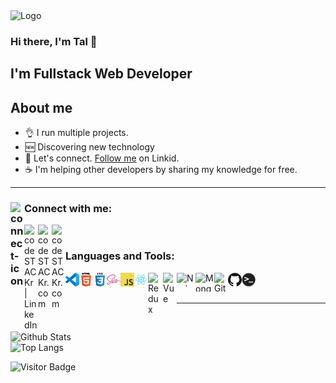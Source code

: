 <img src="https://svgshare.com/i/b3F.svg" alt="Logo" width="250px" />

### Hi there, I'm Tal  👋

## I'm Fullstack  Web Developer

## About me
- 👌 I run multiple projects.
- 🆕 Discovering  new technology
- 👋 Let's connect. [Follow me](https://www.linkedin.com/in/tal-segal1/) on Linkid.
- ☕ I'm helping other developers by sharing my knowledge for free.  
---
### Connect with me:  <img align="left"  alt="connect-icon" width="22px" src="https://cdn-icons-png.flaticon.com/512/2103/2103633.png">

[<img align="left" alt="codeSTACKr | LinkedIn" width="22px" src="https://cdn-icons.flaticon.com/png/512/3536/premium/3536505.png?token=exp=1633937297~hmac=bb218264a60da1e576500439f9bc30b5" />][linkedin]
[<img align="left" alt="codeSTACKr.com" width="22px" src="https://cdn-icons-png.flaticon.com/512/733/733547.png" />][facebook]
[<img align="left" alt="codeSTACKr.com" width="22px" src="https://cdn-icons-png.flaticon.com/512/732/732200.png" />][gmail]
 <br/>
 ### Languages and Tools:

[<img align="left" alt="Visual Studio Code" width="22px" src="https://raw.githubusercontent.com/github/explore/80688e429a7d4ef2fca1e82350fe8e3517d3494d/topics/visual-studio-code/visual-studio-code.png" />][webdevplaylist]
[<img align="left" alt="HTML5" width="22px" src="https://raw.githubusercontent.com/github/explore/80688e429a7d4ef2fca1e82350fe8e3517d3494d/topics/html/html.png" />][webdevplaylist]
[<img align="left" alt="CSS3" width="22px" src="https://raw.githubusercontent.com/github/explore/80688e429a7d4ef2fca1e82350fe8e3517d3494d/topics/css/css.png" />][cssplaylist]
[<img align="left" alt="Sass" width="22px" src="https://raw.githubusercontent.com/github/explore/80688e429a7d4ef2fca1e82350fe8e3517d3494d/topics/sass/sass.png" />][cssplaylist]
[<img align="left" alt="JavaScript" width="22px" src="https://raw.githubusercontent.com/github/explore/80688e429a7d4ef2fca1e82350fe8e3517d3494d/topics/javascript/javascript.png" />][jsplaylist]
[<img align="left" alt="React" width="22px" src="https://raw.githubusercontent.com/github/explore/80688e429a7d4ef2fca1e82350fe8e3517d3494d/topics/react/react.png" />][reactplaylist]
[<img align="left" alt="Redux" width="24px" src="https://upload.wikimedia.org/wikipedia/commons/4/49/Redux.png" />][reactplaylist]
[<img align="left" alt="Vue" width="22px" src="https://e7.pngegg.com/pngimages/789/586/png-clipart-gray-and-green-v-vue-js-logo-icons-logos-emojis-tech-companies-thumbnail.png" />][reactplaylist]
[<img align="left" alt="Node.js" width="30px"  height="22px" src="https://w7.pngwing.com/pngs/117/744/png-transparent-node-js-javascript-express-js-software-developer-react-network-code-angle-text-rectangle.png" />][webdevplaylist]
[<img align="left" alt="MongoDB" width="30px" height="30px" src="https://cdn.icon-icons.com/icons2/2415/PNG/512/mongodb_plain_wordmark_logo_icon_146423.png" />][webdevplaylist]
[<img align="left" alt="Git" width="22px"  src="https://cdn.iconscout.com/icon/free/png-256/git-1-226092.png" />][webdevplaylist]
[<img align="left" alt="GitHub" width="22px" src="https://raw.githubusercontent.com/github/explore/78df643247d429f6cc873026c0622819ad797942/topics/github/github.png" />][webdevplaylist]
[<img align="left" alt="Terminal" width="22px" src="https://raw.githubusercontent.com/github/explore/80688e429a7d4ef2fca1e82350fe8e3517d3494d/topics/terminal/terminal.png" />][webdevplaylist]
 <br /> 
 <br /> 
 
 ---
 <br /> 

![Github Stats](https://github-readme-stats.vercel.app/api?username=segaltal1&count_private=true&show_icons=true&include_all_commits=true)
 <br /> 
![Top Langs](https://github-readme-stats.vercel.app/api/top-langs/?username=segaltal1&hide=TeX&layout=compact)

![Visitor Badge](https://visitor-badge.laobi.icu/badge?page_id=segaltal1.segaltal1)

[linkedin]: https://www.linkedin.com/in/tal-segal1/
[facebook]: https://www.facebook.com/profile.php?id=100000608010874
[gmail]: mailto:tlsgl62@gmail.com
[webdevplaylist]: https://www.youtube.com/playlist?list=PLkwxH9e_vrAJ0WbEsFA9W3I1W-g_BTsbt
[jsplaylist]: https://www.youtube.com/playlist?list=PLkwxH9e_vrALRJKu7wfXby3MKeflhTu6B
[cssplaylist]: https://www.youtube.com/playlist?list=PLkwxH9e_vrALSdvZuEh6gqQdmDoDIoqz4
[reactplaylist]: https://www.youtube.com/playlist?list=PLkwxH9e_vrAK4TdffpxKY3QGyHCpxFcQ0

